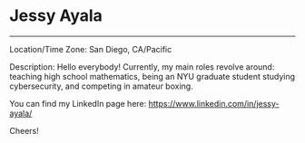 # Jessy Ayala

---

Location/Time Zone: San Diego, CA/Pacific

Description: Hello everybody! Currently, my main roles revolve around: teaching high school mathematics, being an NYU graduate student studying cybersecurity, and competing in amateur boxing.

You can find my LinkedIn page here: <https://www.linkedin.com/in/jessy-ayala/>

Cheers! 
